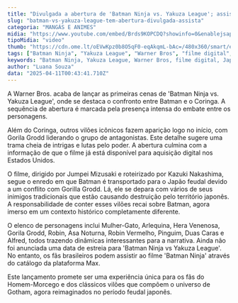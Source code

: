 ```yaml
---
title: "Divulgada a abertura de 'Batman Ninja vs. Yakuza League'; assista"
slug: "batman-vs-yakuza-league-tem-abertura-divulgada-assista"
categoria: "MANGÁS E ANIMES"
midia: "https://www.youtube.com/embed/Brds9KOPCDQ?showinfo=0&enablejsapi=1"
tipoMidia: "video"
thumb: "https://cdn.ome.lt/oEVwKpz0b8O5qF0-eqAkqmL-bAc=/480x360/smart/extras/conteudos/Design_sem_nome_-_2025-04-10T211201.208.png"
tags: ["Batman Ninja", "Yakuza League", "Warner Bros", "filme digital", "Japão feudal", "vilões de Gotham", "Coringa", "animação Batman"]
keywords: "Batman Ninja, Yakuza League, Warner Bros, filme digital, Japão feudal, vilões de Gotham, Coringa, animação Batman"
author: "Luana Souza"
data: "2025-04-11T00:43:41.710Z"
---
```


A Warner Bros. acaba de lançar as primeiras cenas de 'Batman Ninja vs. Yakuza League', onde se destaca o confronto entre Batman e o Coringa. A sequência de abertura é marcada pela presença intensa do embate entre os personagens.

Além do Coringa, outros vilões icônicos fazem aparição logo no início, com Gorila Grodd liderando o grupo de antagonistas. Este detalhe sugere uma trama cheia de intrigas e lutas pelo poder. A abertura culmina com a informação de que o filme já está disponível para aquisição digital nos Estados Unidos.

O filme, dirigido por Jumpei Mizusaki e roteirizado por Kazuki Nakashima, segue o enredo em que Batman é transportado para o Japão feudal devido a um conflito com Gorilla Grodd. Lá, ele se depara com vários de seus inimigos tradicionais que estão causando destruição pelo território japonês. A responsabilidade de conter esses vilões recai sobre Batman, agora imerso em um contexto histórico completamente diferente.

O elenco de personagens inclui Mulher-Gato, Arlequina, Hera Venenosa, Gorila Grodd, Robin, Asa Noturna, Robin Vermelho, Pinguim, Duas Caras e Alfred, todos trazendo dinâmicas interessantes para a narrativa. Ainda não foi anunciada uma data de estreia para 'Batman Ninja vs Yakuza League'. No entanto, os fãs brasileiros podem assistir ao filme 'Batman Ninja' através do catálogo da plataforma Max.

Este lançamento promete ser uma experiência única para os fãs do Homem-Morcego e dos clássicos vilões que compõem o universo de Gotham, agora reimaginados no período feudal japonês.